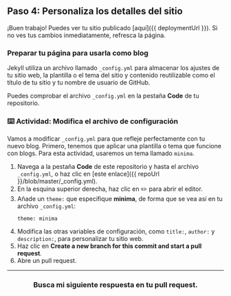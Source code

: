 ## Paso 4: Personaliza los detalles del sitio

¡Buen trabajo! Puedes ver tu sitio publicado [aquí]({{ deploymentUrl }}). Si no ves tus cambios inmediatamente, refresca la página.

### Preparar tu página para usarla como blog

Jekyll utiliza un archivo llamado `_config.yml` para almacenar los ajustes de tu sitio web, la plantilla o el tema del sitio y contenido reutilizable como el título de tu sitio y tu nombre de usuario de GitHub.

Puedes comprobar el archivo `_config.yml` en la pestaña **Code** de tu repositorio.

### :keyboard: Actividad: Modifica el archivo de configuración

Vamos a modificar `_config.yml` para que refleje perfectamente con tu nuevo blog. Primero, tenemos que aplicar una plantilla o tema que funcione con blogs. Para esta actividad, usaremos un tema llamado `minima`.

1. Navega a la pestaña **Code** de este repositorio y hasta el archivo `_config.yml`, o haz clic en [este enlace]({{ repoUrl }}/blob/master/_config.yml).
2. En la esquina superior derecha, haz clic en :pencil2: para abrir el editor.
3. Añade un `theme:` que especifique **minima**, de forma que se vea así en tu archivo `_config.yml`:
    ```
    theme: minima
    ```
4. Modifica las otras variables de configuración, como `title:`, `author:` y `description:`, para personalizar tu sitio web.
5. Haz clic en **Create a new branch for this commit and start a pull request**.
6. Abre un pull request.

<hr>
<h3 align="center">Busca mi siguiente respuesta en tu pull request.</h3>
